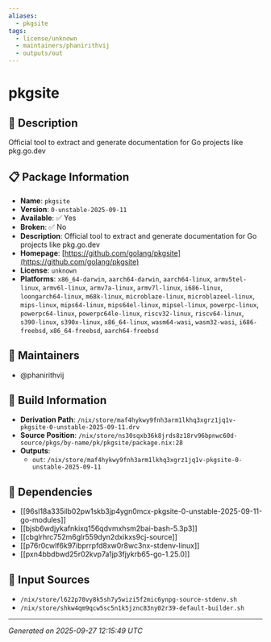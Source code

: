 ```yaml
---
aliases:
  - pkgsite
tags:
  - license/unknown
  - maintainers/phanirithvij
  - outputs/out
---
```


# pkgsite

## 📝 Description

Official tool to extract and generate documentation for Go projects like pkg.go.dev

## 📋 Package Information

- **Name**: `pkgsite`
- **Version**: `0-unstable-2025-09-11`
- **Available**: ✅ Yes
- **Broken**: ✅ No
- **Description**: Official tool to extract and generate documentation for Go projects like pkg.go.dev
- **Homepage**: [https://github.com/golang/pkgsite](https://github.com/golang/pkgsite)
- **License**: `unknown`
- **Platforms**: `x86_64-darwin`, `aarch64-darwin`, `aarch64-linux`, `armv5tel-linux`, `armv6l-linux`, `armv7a-linux`, `armv7l-linux`, `i686-linux`, `loongarch64-linux`, `m68k-linux`, `microblaze-linux`, `microblazeel-linux`, `mips-linux`, `mips64-linux`, `mips64el-linux`, `mipsel-linux`, `powerpc-linux`, `powerpc64-linux`, `powerpc64le-linux`, `riscv32-linux`, `riscv64-linux`, `s390-linux`, `s390x-linux`, `x86_64-linux`, `wasm64-wasi`, `wasm32-wasi`, `i686-freebsd`, `x86_64-freebsd`, `aarch64-freebsd`
## 👥 Maintainers

- @phanirithvij


## 🔧 Build Information

- **Derivation Path**: `/nix/store/maf4hykwy9fnh3arm1lkhq3xgrz1jq1v-pkgsite-0-unstable-2025-09-11.drv`
- **Source Position**: `/nix/store/ns30sqxb36k8jrds8z18rv96bpnwc60d-source/pkgs/by-name/pk/pkgsite/package.nix:28`
- **Outputs**:
  - `out`:  `/nix/store/maf4hykwy9fnh3arm1lkhq3xgrz1jq1v-pkgsite-0-unstable-2025-09-11`

## 🔗 Dependencies

- [[96sl18a335ilb02pw1skb3jp4ygn0mcx-pkgsite-0-unstable-2025-09-11-go-modules]]
- [[bjsb6wdjykafnkixq156qdvmxhsm2bai-bash-5.3p3]]
- [[cbglrhrc752m6glr559dyn2dxikxs9cj-source]]
- [[p76r0cwlf6k97ibprrpfd8xw0r8wc3nx-stdenv-linux]]
- [[pxn4bbdbwd25r02kvp7a1jp3fjykrb65-go-1.25.0]]

## 📁 Input Sources

- `/nix/store/l622p70vy8k5sh7y5wizi5f2mic6ynpg-source-stdenv.sh`
- `/nix/store/shkw4qm9qcw5sc5n1k5jznc83ny02r39-default-builder.sh`

---
*Generated on 2025-09-27 12:15:49 UTC*
